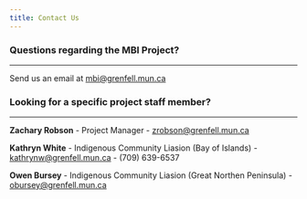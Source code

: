```yaml
---
title: Contact Us
---
```


### Questions regarding the MBI Project? 

__________________

Send us an email at [mbi@grenfell.mun.ca](mailto:mbi@grenfell.mun.ca)

### Looking for a specific project staff member?

_________________________

**Zachary Robson** - Project Manager - [zrobson@grenfell.mun.ca](mailto:zrobson@grenfell.mun.ca)

**Kathryn White** - Indigenous Community Liasion (Bay of Islands) - [kathrynw@grenfell.mun.ca](mailto:kathrynw@grenfell.mun.ca) - (709) 639-6537

**Owen Bursey** - Indigenous Community Liasion (Great Northen Peninsula) - [obursey@grenfell.mun.ca](mailto:obursey@grenfell.mun.ca)
